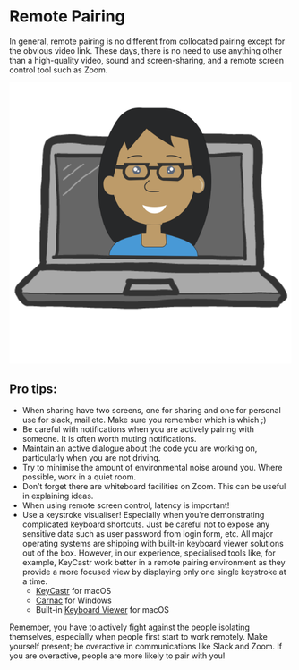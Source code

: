 # Remote Pairing

In general, remote pairing is no different from collocated pairing except for the obvious video link. These days, there is no need to use anything other than a high-quality video, sound and screen-sharing, and a remote screen control tool such as Zoom.

![](.gitbook/assets/image.png)

## Pro tips:

* When sharing have two screens, one for sharing and one for personal use for slack, mail etc. Make sure you remember which is which ;\)
* Be careful with notifications when you are actively pairing with someone. It is often worth muting notifications. 
* Maintain an active dialogue about the code you are working on, particularly when you are not driving.
* Try to minimise the amount of environmental noise around you. Where possible, work in a quiet room.
* Don’t forget there are whiteboard facilities on Zoom. This can be useful in explaining ideas.
* When using remote screen control, latency is important!
* Use a keystroke visualiser! Especially when you're demonstrating complicated keyboard shortcuts. Just be careful not
  to expose any sensitive data such as user password from login form, etc. All major operating systems are shipping with
  built-in keyboard viewer solutions out of the box. However, in our experience, specialised tools like, for example,
  KeyCastr work better in a remote pairing environment as they provide a more focused view by displaying only one single
  keystroke at a time.
    * [KeyCastr](https://github.com/keycastr/keycastr) for macOS
    * [Carnac](https://github.com/Code52/carnac) for Windows
    * Built-in [Keyboard Viewer](https://support.apple.com/en-gb/guide/mac-help/mchlp1015/mac) for macOS

Remember, you have to actively fight against the people isolating themselves, especially when people first start to work remotely. Make yourself present; be overactive in communications like Slack and Zoom. If you are overactive, people are more likely to pair with you!     
